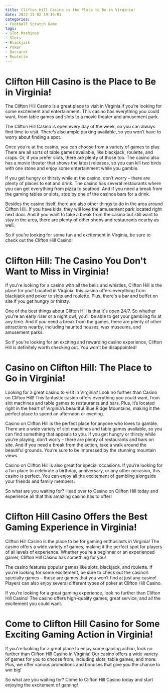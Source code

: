 ```yaml
---
title: Clifton Hill Casino is the Place to Be in Virginia!
date: 2022-11-02 19:16:01
categories:
- Football Scratch Game
tags:
- Slot Machines
- Slots
- Blackjack
- Poker
- Baccarat
- Roulette
---
```



#  Clifton Hill Casino is the Place to Be in Virginia!

The Clifton Hill Casino is a great place to visit in Virginia if you’re looking for some excitement and entertainment. This casino has everything you could want, from table games and slots to a movie theater and amusement park.

The Clifton Hill Casino is open every day of the week, so you can always find time to visit. There’s also ample parking available, so you won’t have to worry about finding a spot.

Once you’re at the casino, you can choose from a variety of games to play. There are all sorts of table games available, like blackjack, roulette, and craps. Or, if you prefer slots, there are plenty of those too. The casino also has a movie theater that shows the latest releases, so you can kill two birds with one stone and enjoy some entertainment while you gamble.

If you get hungry or thirsty while at the casino, don’t worry – there are plenty of places to eat and drink. The casino has several restaurants where you can get everything from pizza to seafood. And if you need a break from the gaming tables or slots, stop by one of the casinos bars for a drink.

Besides the casino itself, there are also other things to do in the area around Clifton Hill. If you have kids, they will love the amusement park located right next door. And if you want to take a break from the casino but still want to stay in the area, there are plenty of other shops and restaurants nearby as well.

So if you’re looking for some fun and excitement in Virginia, be sure to check out the Clifton Hill Casino!

#  Clifton Hill: The Casino You Don't Want to Miss in Virginia!

If you're looking for a casino with all the bells and whistles, Clifton Hill is the place for you! Located in Virginia, this casino offers everything from blackjack and poker to slots and roulette. Plus, there's a bar and buffet on site if you get hungry or thirsty.

One of the best things about Clifton Hill is that it's open 24/7. So whether you're an early riser or a night owl, you'll be able to get your gambling fix at any time. And if you need a break from the games, there are plenty of other attractions nearby, including haunted houses, wax museums, and amusement parks.

So if you're looking for an exciting and rewarding casino experience, Clifton Hill is definitely worth checking out. You won't be disappointed!

#  Casino on Clifton Hill: The Place to Go in Virginia!

Looking for a great casino to visit in Virginia? Look no further than Casino on Clifton Hill! This fantastic casino offers everything you could want, from slot machines and table games to restaurants and bars. Plus, it’s located right in the heart of Virginia’s beautiful Blue Ridge Mountains, making it the perfect place to spend an afternoon or evening.

Casino on Clifton Hill is the perfect place for anyone who loves to gamble. There are a wide variety of slot machines and table games available, so you can find something that appeals to you. If you get hungry or thirsty while you’re playing, don’t worry – there are plenty of restaurants and bars on site. And if you need a break from the action, take a walk around the beautiful grounds. You’re sure to be impressed by the stunning mountain views.

Casino on Clifton Hill is also great for special occasions. If you’re looking for a fun place to celebrate a birthday, anniversary, or any other occasion, this casino is perfect. You can enjoy all the excitement of gambling alongside your friends and family members.

So what are you waiting for? Head over to Casino on Clifton Hill today and experience all that this amazing casino has to offer!

#  Clifton Hill Casino Offers the Best Gaming Experience in Virginia!

Clifton Hill Casino is the place to be for gaming enthusiasts in Virginia! The casino offers a wide variety of games, making it the perfect spot for players of all levels of experience. Whether you’re a beginner or an experienced gamer, Clifton Hill Casino has something for you!

The casino features popular games like slots, blackjack, and roulette. If you’re looking for some excitement, be sure to check out the casino’s specialty games – these are games that you won’t find at just any casino! Players can also enjoy several different types of poker at Clifton Hill Casino.

If you’re looking for a great gaming experience, look no further than Clifton Hill Casino! The casino offers high-quality games, great service, and all the excitement you could want.

#  Come to Clifton Hill Casino for Some Exciting Gaming Action in Virginia!

If you're looking for a great place to enjoy some gaming action, look no further than Clifton Hill Casino in Virginia! Our casino offers a wide variety of games for you to choose from, including slots, table games, and more. Plus, we offer various promotions and bonuses that give you the chance to win big!

So what are you waiting for? Come to Clifton Hill Casino today and start enjoying the excitement of gaming!